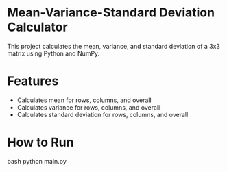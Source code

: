 # Mean-Variance-Standard Deviation Calculator

This project calculates the mean, variance, and standard deviation of a 3x3 matrix using Python and NumPy.

# Features
- Calculates mean for rows, columns, and overall
- Calculates variance for rows, columns, and overall
- Calculates standard deviation for rows, columns, and overall

# How to Run
bash
python main.py

